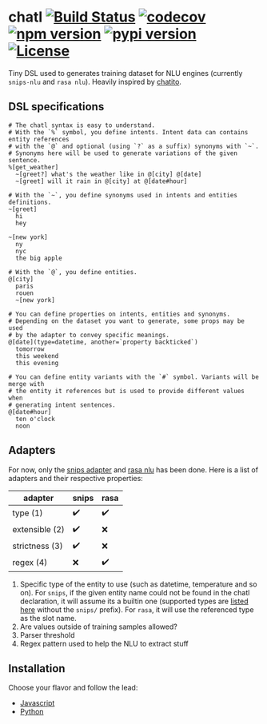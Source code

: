 chatl [![Build Status](https://travis-ci.org/atlassistant/chatl.svg?branch=master)](https://travis-ci.org/atlassistant/chatl) [![codecov](https://codecov.io/gh/atlassistant/chatl/branch/master/graph/badge.svg)](https://codecov.io/gh/atlassistant/chatl) [![npm version](https://badge.fury.io/js/chatl.svg)](https://badge.fury.io/js/chatl) [![pypi version](https://badge.fury.io/py/pychatl.svg)](https://badge.fury.io/py/pychatl) [![License](https://img.shields.io/badge/License-GPL%20v3-blue.svg)](https://www.gnu.org/licenses/gpl-3.0)
===

Tiny DSL used to generates training dataset for NLU engines (currently `snips-nlu` and `rasa nlu`). Heavily inspired by [chatito](https://github.com/rodrigopivi/Chatito).

## DSL specifications

```
# The chatl syntax is easy to understand.
# With the `%` symbol, you define intents. Intent data can contains entity references
# with the `@` and optional (using `?` as a suffix) synonyms with `~`.
# Synonyms here will be used to generate variations of the given sentence.
%[get_weather]
  ~[greet?] what's the weather like in @[city] @[date]
  ~[greet] will it rain in @[city] at @[date#hour]

# With the `~`, you define synonyms used in intents and entities definitions.
~[greet]
  hi
  hey

~[new york]
  ny
  nyc
  the big apple

# With the `@`, you define entities.
@[city]
  paris
  rouen
  ~[new york]

# You can define properties on intents, entities and synonyms.
# Depending on the dataset you want to generate, some props may be used
# by the adapter to convey specific meanings.
@[date](type=datetime, another=`property backticked`)
  tomorrow
  this weekend
  this evening

# You can define entity variants with the `#` symbol. Variants will be merge with
# the entity it references but is used to provide different values when
# generating intent sentences.
@[date#hour]
  ten o'clock
  noon

```

## Adapters

For now, only the [snips adapter](https://github.com/snipsco/snips-nlu) and [rasa nlu](https://github.com/RasaHQ/rasa) has been done. Here is a list of adapters and their respective properties:

|  adapter       | snips | rasa |
|----------------|-------|------|
| type (1)       | ✔️     | ✔️   |
| extensible (2) | ✔️     | ❌   |
| strictness (3) | ✔️     | ❌   |
| regex (4)      | ️️❌️     | ✔️   |

1. Specific type of the entity to use (such as datetime, temperature and so on). For `snips`, if the given entity name could not be found in the chatl declaration, it will assume its a builtin one (supported types are [listed here](https://github.com/snipsco/snips-nlu-ontology#supported-builtin-entities) without the `snips/` prefix). For `rasa`, it will use the referenced type as the slot name.
2. Are values outside of training samples allowed?
3. Parser threshold
4. Regex pattern used to help the NLU to extract stuff

## Installation

Choose your flavor and follow the lead:

- [Javascript](javascript)
- [Python](python)
